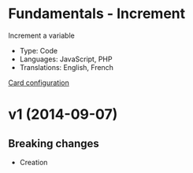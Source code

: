 # Fundamentals - Increment

Increment a variable

* Type: Code
* Languages: JavaScript, PHP
* Translations: English, French

[Card configuration](https://github.com/XavierBoubert/MemoryOverflow/blob/master/cards/fundamentals/increment/increment.md)

<a name="1"></a>
# v1 (2014-09-07)

## Breaking changes

- Creation